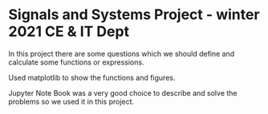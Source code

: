 # Signals and Systems Project - winter 2021 CE & IT Dept

In this project there are some questions which we should define and calculate some functions or expressions.

Used matplotlib to show the functions and figures.

Jupyter Note Book was a very good choice to describe and solve the problems so we used it in this project.